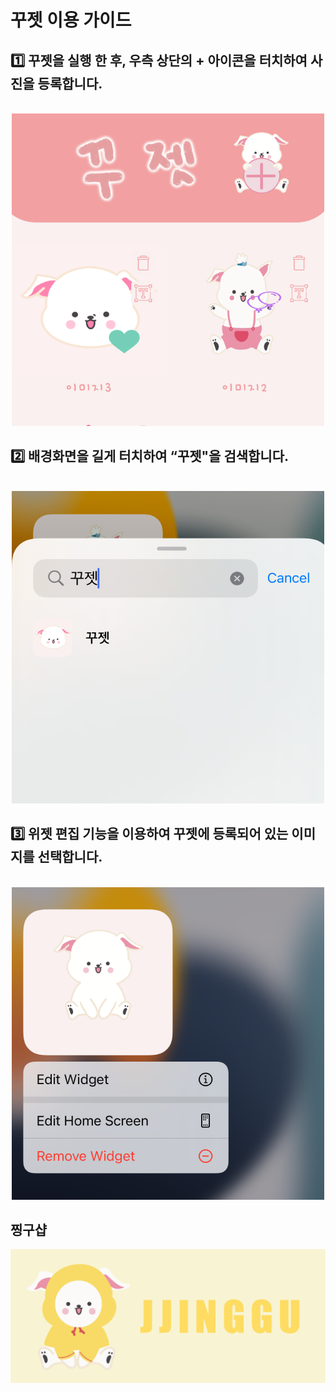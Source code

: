 # 꾸젯 이용 가이드

## 1️⃣  꾸젯을 실행 한 후, 우측 상단의 + 아이콘을 터치하여 사진을 등록합니다.
<p align="center">
  <br>
  <img src="1.png" width="500" height="500">
  <br>
</p>

## 2️⃣ 배경화면을 길게 터치하여 “꾸젯"을 검색합니다.
<p align="center">
  <br>
  <img src="2.png" width="500" height="500">
  <br>
</p>

## 3️⃣ 위젯 편집 기능을 이용하여 꾸젯에 등록되어 있는 이미지를 선택합니다.
<p align="center">
  <br>
  <img src="3.png" width="500" height="500">
  <br>
</p>

## 찡구샵
[![찡구](banner.png)](https://marpple.shop/kr/jjinggu)
